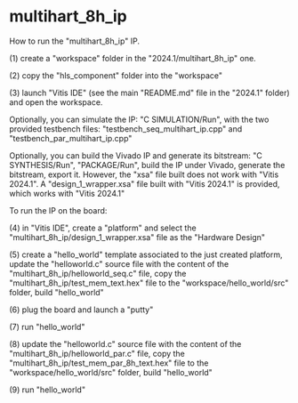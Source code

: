 # multihart_8h_ip

How to run the "multihart_8h_ip" IP.

(1) create a "workspace" folder in the "2024.1/multihart_8h_ip" one.

(2) copy the "hls_component" folder into the "workspace"

(3) launch "Vitis IDE" (see the main "README.md" file in the "2024.1" folder) and open the workspace.

Optionally, you can simulate the IP: "C SIMULATION/Run", with the two provided testbench files: "testbench_seq_multihart_ip.cpp" and "testbench_par_multihart_ip.cpp" 

Optionally, you can build the Vivado IP and generate its bitstream: "C SYNTHESIS/Run", "PACKAGE/Run", build the IP under Vivado, generate the bitstream, export it. However, the "xsa" file built does not work with "Vitis 2024.1". A "design_1_wrapper.xsa" file built with "Vitis 2024.1" is provided, which works with "Vitis 2024.1"

To run the IP on the board:

(4) in "Vitis IDE", create a "platform" and select the "multihart_8h_ip/design_1_wrapper.xsa" file as the "Hardware Design"

(5) create a "hello_world" template associated to the just created platform, update the "helloworld.c" source file with the content of the "multihart_8h_ip/helloworld_seq.c" file, copy the "multihart_8h_ip/test_mem_text.hex" file to the "workspace/hello_world/src" folder, build "hello_world"

(6) plug the board and launch a "putty"

(7) run "hello_world"

(8) update the "helloworld.c" source file with the content of the "multihart_8h_ip/helloworld_par.c" file, copy the "multihart_8h_ip/test_mem_par_8h_text.hex" file to the "workspace/hello_world/src" folder, build "hello_world"

(9) run "hello_world"
